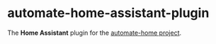 # automate-home-assistant-plugin

The **Home Assistant** plugin for the [automate-home project](https://github.com/majamassarini/automate-home).

